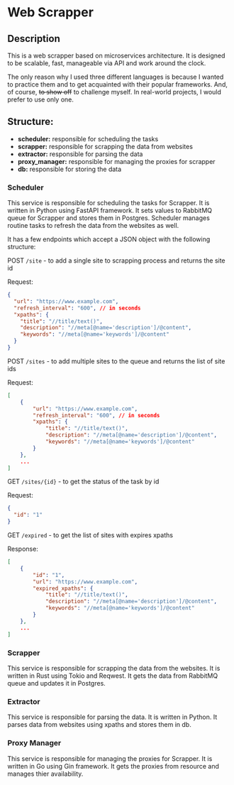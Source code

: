 # Web Scrapper

## Description

This is a web scrapper based on microservices architecture. It is designed to be scalable, fast, manageable via API and work around the clock.

The only reason why I used three different languages is because I wanted to practice them and to get acquainted with their popular frameworks. And, of course, ~~to show off~~ to challenge myself. In real-world projects, I would prefer to use only one.

## Structure:

- **scheduler:** responsible for scheduling the tasks
- **scrapper:** responsible for scrapping the data from websites
- **extractor:** responsible for parsing the data
- **proxy_manager:** responsible for managing the proxies for scrapper
- **db:** responsible for storing the data

### Scheduler

This service is responsible for scheduling the tasks for Scrapper. It is written in Python using FastAPI framework. It sets values to RabbitMQ queue for Scrapper and stores them in Postgres. Scheduler manages routine tasks to refresh the data from the websites as well.

It has a few endpoints which accept a JSON object with the following structure:

POST `/site` - to add a single site to scrapping process and returns the site id

Request:

```json
{
  "url": "https://www.example.com",
  "refresh_interval": "600", // in seconds
  "xpaths": {
    "title": "//title/text()",
    "description": "//meta[@name='description']/@content",
    "keywords": "//meta[@name='keywords']/@content"
  }
}
```

POST `/sites` - to add multiple sites to the queue and returns the list of site ids

Request:

```json
[
    {
        "url": "https://www.example.com",
        "refresh_interval": "600", // in seconds
        "xpaths": {
            "title": "//title/text()",
            "description": "//meta[@name='description']/@content",
            "keywords": "//meta[@name='keywords']/@content"
        }
    },
    ...
]
```

GET `/sites/{id}` - to get the status of the task by id

Request:

```json
{
  "id": "1"
}
```

GET `/expired` - to get the list of sites with expires xpaths

Response:

```json
[
    {
        "id": "1",
        "url": "https://www.example.com",
        "expired_xpaths": {
            "title": "//title/text()",
            "description": "//meta[@name='description']/@content",
            "keywords": "//meta[@name='keywords']/@content"
        }
    },
    ...
]
```

### Scrapper

This service is responsible for scrapping the data from the websites. It is written in Rust using Tokio and Reqwest. It gets the data from RabbitMQ queue and updates it in Postgres.

### Extractor

This service is responsible for parsing the data. It is written in Python. It parses data from websites using xpaths and stores them in db.

### Proxy Manager

This service is responsible for managing the proxies for Scrapper. It is written in Go using Gin framework. It gets the proxies from resource and manages thier availability.
